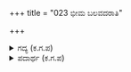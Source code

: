 +++
title = "023 ಭೀಮ ಬಲವದರಾತಿ"

+++

<details><summary>ಗದ್ಯ (ಕ.ಗ.ಪ) </summary>

23. ಭೀಮ ! ವೈರಿಗಳ ಸೇನೆಗೆ ಭಯಂಕರ ಸ್ವರೂಪನೇ ಮನ್ಮಥನಿಗೆ ಈಶ್ವರನಾದ ಭೀಮನೇ ! ನಿನ್ನ ಹೆಂಡತಿಗೆ (ಹೆಂಗಸಿಗೆ) ಆದ ಮಾನಾಪಮಾನಗಳನ್ನು ಮರೆತೆಯಾ ! ರಾಮನು ತನ್ನ ಪತ್ನಿ ಸೀತೆಗಾಗಿ ಸಂಕಟಪಟ್ಟು ಅಧಿಕವಾದ ಯುದ್ಧವನ್ನು ನಡೆಸಿದುದನ್ನು ಕೇಳಿ ತಿಳಿಯೆಯಾ ? ನನ್ನನ್ನು ಪ್ರೇಮದಿಂದ ನೋಡು ಎಂದಳು ದ್ರೌಪದಿ.
</details>

<details><summary>ಪದಾರ್ಥ (ಕ.ಗ.ಪ) </summary>

ಕುದಿದು-ಸಂಕಟಪಟ್ಟು, ಘನ-ಅಧಿಕ, ಭೀಮ-ಭಯಂಕರ, ಆರಾತಿ-ವೈರಿ, ಮಾರ್ಗಣ-ಬಾಣ.
</details>
